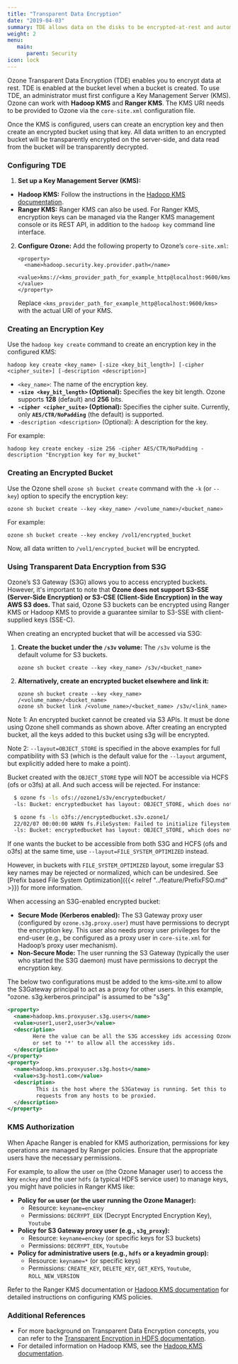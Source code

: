 ```yaml
---
title: "Transparent Data Encryption"
date: "2019-04-03"
summary: TDE allows data on the disks to be encrypted-at-rest and automatically decrypted during access. 
weight: 2
menu:
   main:
      parent: Security
icon: lock
---
```

<!---
  Licensed to the Apache Software Foundation (ASF) under one or more
  contributor license agreements.  See the NOTICE file distributed with
  this work for additional information regarding copyright ownership.
  The ASF licenses this file to You under the Apache License, Version 2.0
  (the "License"); you may not use this file except in compliance with
  the License.  You may obtain a copy of the License at

      http://www.apache.org/licenses/LICENSE-2.0

  Unless required by applicable law or agreed to in writing, software
  distributed under the License is distributed on an "AS IS" BASIS,
  WITHOUT WARRANTIES OR CONDITIONS OF ANY KIND, either express or implied.
  See the License for the specific language governing permissions and
  limitations under the License.
-->

Ozone Transparent Data Encryption (TDE) enables you to encrypt data at rest. TDE is enabled at the bucket level when a bucket is created. To use TDE, an administrator must first configure a Key Management Server (KMS). Ozone can work with **Hadoop KMS** and **Ranger KMS**. The KMS URI needs to be provided to Ozone via the `core-site.xml` configuration file.

Once the KMS is configured, users can create an encryption key and then create an encrypted bucket using that key. All data written to an encrypted bucket will be transparently encrypted on the server-side, and data read from the bucket will be transparently decrypted.

### Configuring TDE

1.  **Set up a Key Management Server (KMS):**
  * **Hadoop KMS:** Follow the instructions in the [Hadoop KMS documentation](https://hadoop.apache.org/docs/r3.4.1/hadoop-kms/index.html).
  * **Ranger KMS:** Ranger KMS can also be used. For Ranger KMS, encryption keys can be managed via the Ranger KMS management console or its REST API, in addition to the `hadoop key` command line interface.

2.  **Configure Ozone:**
    Add the following property to Ozone’s `core-site.xml`:

        <property>
          <name>hadoop.security.key.provider.path</name>
          <value>kms://<kms_provider_path_for_example_http@localhost:9600/kms></value>
        </property>

    Replace `<kms_provider_path_for_example_http@localhost:9600/kms>` with the actual URI of your KMS.

### Creating an Encryption Key

Use the `hadoop key create` command to create an encryption key in the configured KMS:

    hadoop key create <key_name> [-size <key_bit_length>] [-cipher <cipher_suite>] [-description <description>]

* `<key_name>`: The name of the encryption key.
* **`-size <key_bit_length>` (Optional):** Specifies the key bit length. Ozone supports **128** (default) and **256** bits.
* **`-cipher <cipher_suite>` (Optional):** Specifies the cipher suite. Currently, only **`AES/CTR/NoPadding`** (the default) is supported.
* `-description <description>` (Optional): A description for the key.

For example:

    hadoop key create enckey -size 256 -cipher AES/CTR/NoPadding -description "Encryption key for my_bucket"

### Creating an Encrypted Bucket

Use the Ozone shell `ozone sh bucket create` command with the `-k` (or `--key`) option to specify the encryption key:

    ozone sh bucket create --key <key_name> /<volume_name>/<bucket_name>

For example:

    ozone sh bucket create --key enckey /vol1/encrypted_bucket

Now, all data written to `/vol1/encrypted_bucket` will be encrypted.

### Using Transparent Data Encryption from S3G

Ozone’s S3 Gateway (S3G) allows you to access encrypted buckets. However, it's important to note that **Ozone does not support S3-SSE (Server-Side Encryption) or S3-CSE (Client-Side Encryption) in the way AWS S3 does.** That said, Ozone S3 buckets can be encrypted using Ranger KMS or Hadoop KMS to provide a guarantee similar to S3-SSE with client-supplied keys (SSE-C).

When creating an encrypted bucket that will be accessed via S3G:

1.  **Create the bucket under the `/s3v` volume:**
    The `/s3v` volume is the default volume for S3 buckets.

        ozone sh bucket create --key <key_name> /s3v/<bucket_name>

2.  **Alternatively, create an encrypted bucket elsewhere and link it:**

        ozone sh bucket create --key <key_name> /<volume_name>/<bucket_name>
        ozone sh bucket link /<volume_name>/<bucket_name> /s3v/<link_name>

Note 1: An encrypted bucket cannot be created via S3 APIs. It must be done using Ozone shell commands as shown above.
After creating an encrypted bucket, all the keys added to this bucket using s3g will be encrypted.

Note 2: `--layout=OBJECT_STORE` is specified in the above examples
for full compatibility with S3 (which is the default value for the `--layout`
argument, but explicitly added here to make a point).

Bucket created with the `OBJECT_STORE` type will NOT be accessible via
HCFS (ofs or o3fs) at all. And such access will be rejected. For instance:

```bash
  $ ozone fs -ls ofs://ozone1/s3v/encryptedbucket/
  -ls: Bucket: encryptedbucket has layout: OBJECT_STORE, which does not support file system semantics. Bucket Layout must be FILE_SYSTEM_OPTIMIZED or LEGACY.
  ```

```bash
  $ ozone fs -ls o3fs://encryptedbucket.s3v.ozone1/
  22/02/07 00:00:00 WARN fs.FileSystem: Failed to initialize fileystem o3fs://encryptedbucket.s3v.ozone1/: java.lang.IllegalArgumentException: Bucket: encryptedbucket has layout: OBJECT_STORE, which does not support file system semantics. Bucket Layout must be FILE_SYSTEM_OPTIMIZED or LEGACY.
  -ls: Bucket: encryptedbucket has layout: OBJECT_STORE, which does not support file system semantics. Bucket Layout must be FILE_SYSTEM_OPTIMIZED or LEGACY.
  ```

If one wants the bucket to be accessible from both S3G and HCFS (ofs and o3fs)
at the same time, use `--layout=FILE_SYSTEM_OPTIMIZED` instead.

However, in buckets with `FILE_SYSTEM_OPTIMIZED` layout, some irregular S3 key
names may be rejected or normalized, which can be undesired.
See [Prefix based File System Optimization]({{< relref "../feature/PrefixFSO.md" >}}) for more information.

When accessing an S3G-enabled encrypted bucket:

* **Secure Mode (Kerberos enabled):**
  The S3 Gateway proxy user (configured by `ozone.s3g.proxy.user`) must have permissions to decrypt the encryption key. This user also needs proxy user privileges for the end-user (e.g., be configured as a proxy user in `core-site.xml` for Hadoop’s proxy user mechanism).
* **Non-Secure Mode:**
  The user running the S3 Gateway (typically the user who started the S3G daemon) must have permissions to decrypt the encryption key.

The below two configurations must be added to the kms-site.xml to allow the S3Gateway principal to act as a proxy for other users. In this example, "ozone.
s3g.kerberos.principal" is assumed to be "s3g"

```xml
<property>
  <name>hadoop.kms.proxyuser.s3g.users</name>
  <value>user1,user2,user3</value>
  <description>
        Here the value can be all the S3G accesskey ids accessing Ozone S3
        or set to '*' to allow all the accesskey ids.
  </description>
</property>
<property>
  <name>hadoop.kms.proxyuser.s3g.hosts</name>
  <value>s3g-host1.com</value>
  <description>
         This is the host where the S3Gateway is running. Set this to '*' to allow
         requests from any hosts to be proxied.
  </description>
</property>
```

### KMS Authorization

When Apache Ranger is enabled for KMS authorization, permissions for key operations are managed by Ranger policies. Ensure that the appropriate users have the necessary permissions.

For example, to allow the user `om` (the Ozone Manager user) to access the key `enckey` and the user `hdfs` (a typical HDFS service user) to manage keys, you might have policies in Ranger KMS like:

* **Policy for `om` user (or the user running the Ozone Manager):**
  * Resource: `keyname=enckey`
  * Permissions: `DECRYPT_EEK` (Decrypt Encrypted Encryption Key), `Youtube`
* **Policy for S3 Gateway proxy user (e.g., `s3g_proxy`):**
  * Resource: `keyname=enckey` (or specific keys for S3 buckets)
  * Permissions: `DECRYPT_EEK`, `Youtube`
* **Policy for administrative users (e.g., `hdfs` or a keyadmin group):**
  * Resource: `keyname=*` (or specific keys)
  * Permissions: `CREATE_KEY`, `DELETE_KEY`, `GET_KEYS`, `Youtube`, `ROLL_NEW_VERSION`

Refer to the Ranger KMS documentation or [Hadoop KMS documentation](https://hadoop.apache.org/docs/r3.4.1/hadoop-kms/index.html#ACLs_.28Access_Control_Lists.29) for detailed instructions on configuring KMS policies.

### Additional References

* For more background on Transparent Data Encryption concepts, you can refer to the [Transparent Encryption in HDFS documentation](https://hadoop.apache.org/docs/current/hadoop-project-dist/hadoop-hdfs/TransparentEncryption.html).
* For detailed information on Hadoop KMS, see the [Hadoop KMS documentation](https://hadoop.apache.org/docs/r3.4.1/hadoop-kms/index.html).
